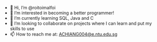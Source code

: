 - 👋 Hi, I’m @roitoimalfoi
- 👀 I’m interested in becoming a better programmer!
- 🌱 I’m currently learning SQL, Java and C
- 💞️ I’m looking to collaborate on projects where I can learn and put my skills to use
- 📫 How to reach me at: ACHIANG004@e.ntu.edu.sg

<!---
roitoimalfoi/roitoimalfoi is a ✨ special ✨ repository because its `README.md` (this file) appears on your GitHub profile.
You can click the Preview link to take a look at your changes.
--->

